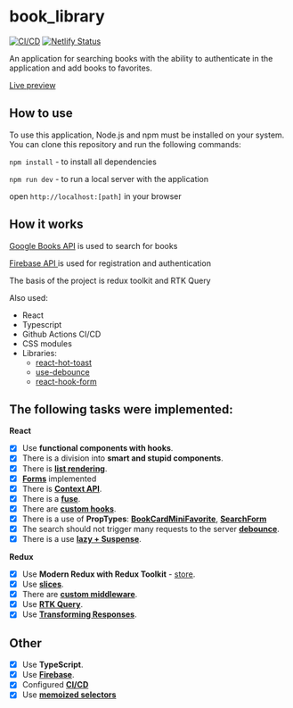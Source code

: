 # book_library

[![CI/CD](https://github.com/Kotovar/book_library/actions/workflows/main.yml/badge.svg)](https://github.com/Kotovar/book_library/actions/workflows/main.yml)
[![Netlify Status](https://api.netlify.com/api/v1/badges/8f1e255d-11ce-49d0-8ede-46850be66f1d/deploy-status)](https://app.netlify.com/sites/google-book-library/deploys)

An application for searching books with the ability to authenticate in the application and add books to favorites.

[Live preview](https://google-book-library.netlify.app/)

## How to use

To use this application, Node.js and npm must be installed on your system. You can clone this repository and run the following commands:

`npm install` - to install all dependencies

`npm run dev` - to run a local server with the application

open `http://localhost:[path]` in your browser

## How it works

[Google Books API](https://developers.google.com/books/docs/overview) is used to search for books

[Firebase API ](https://firebase.google.com/) is used for registration and authentication

The basis of the project is redux toolkit and RTK Query

Also used:

- React
- Typescript
- Github Actions CI/CD
- CSS modules
- Libraries:
  - [react-hot-toast](https://react-hot-toast.com/)
  - [use-debounce](https://www.npmjs.com/package/use-debounce)
  - [react-hook-form](https://react-hook-form.com/)

## The following tasks were implemented:

**React**

- [x] Use **functional components with hooks**.
- [x] There is a division into **smart and stupid components**.
- [x] There is [**list rendering**](https://github.com/Kotovar/book_library/blob/main/src/pages/HomePage/HomePage.tsx).
- [x] [**Forms**](https://github.com/Kotovar/book_library/blob/main/src/pages/SignIn/SignIn.tsx) implemented
- [x] There is [**Context API**](https://github.com/Kotovar/book_library/blob/main/src/app/context/ThemeContext.ts).
- [x] There is a [**fuse**](https://github.com/Kotovar/book_library/blob/main/src/App.tsx).
- [x] There are [**custom hooks**](https://github.com/Kotovar/book_library/blob/main/src/utils/useFirebaseAuth.ts).
- [x] There is a use of **PropTypes**: [**BookCardMiniFavorite**](https://github.com/Kotovar/book_library/blob/main/src/components/BookCardMini/BookCardMiniFavorite.tsx), [**SearchForm**](https://github.com/Kotovar/book_library/blob/main/src/components/SearchForm/SearchForm.tsx)
- [x] The search should not trigger many requests to the server [**debounce**](https://github.com/Kotovar/book_library/blob/main/src/components/SearchForm/SearchForm.tsx).
- [x] There is a use [**lazy + Suspense**](https://github.com/Kotovar/book_library/blob/main/src/routes/Router.tsx).

**Redux**

- [x] Use **Modern Redux with Redux Toolkit** - [store](https://github.com/Kotovar/book_library/blob/main/src/app/store.ts).
- [x] Use [**slices**](https://github.com/Kotovar/book_library/blob/main/src/features/featureAuthorization/AuthorizationSlice.ts).
- [x] There are [**custom middleware**](https://github.com/Kotovar/book_library/blob/main/src/app/middlewares/userAuth.ts).
- [x] Use [**RTK Query**](https://github.com/Kotovar/book_library/blob/main/src/features/featureBooksApi/booksApi.ts).
- [x] Use [**Transforming Responses**](https://github.com/Kotovar/book_library/blob/main/src/features/featureBooksApi/booksApi.ts).

## Other

- [x] Use **TypeScript**.
- [x] Use [**Firebase**](https://github.com/Kotovar/book_library/blob/main/src/services/firebaseConfig.ts).
- [x] Configured [**CI/CD**](https://github.com/Kotovar/book_library/blob/main/.github/workflows/main.yml)
- [x] Use [**memoized selectors**](https://github.com/Kotovar/book_library/blob/main/src/utils/selectors.ts)
